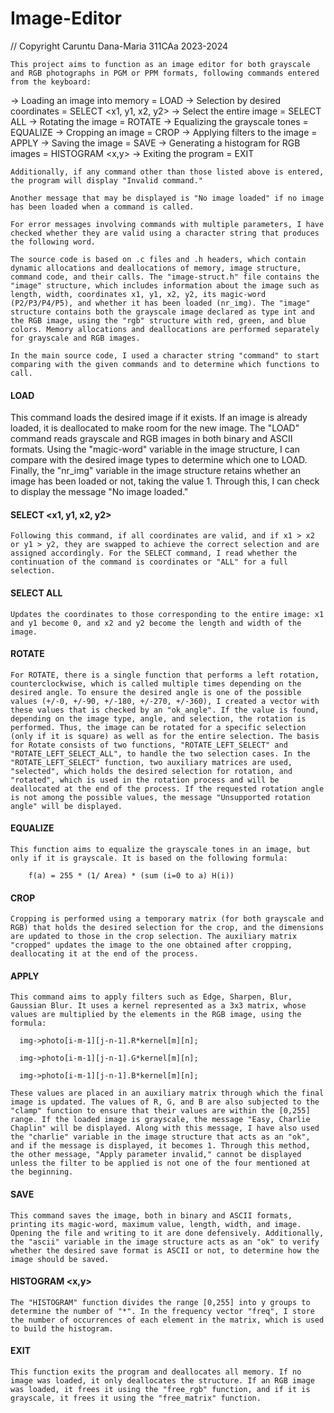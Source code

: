 # Image-Editor

// Copyright Caruntu Dana-Maria 311CAa 2023-2024

    This project aims to function as an image editor for both grayscale and RGB photographs in PGM or PPM formats, following commands entered from the keyboard:

-> Loading an image into memory = LOAD
-> Selection by desired coordinates = SELECT <x1, y1, x2, y2>
-> Select the entire image = SELECT ALL
-> Rotating the image = ROTATE <angle>
-> Equalizing the grayscale tones = EQUALIZE
-> Cropping an image = CROP
-> Applying filters to the image = APPLY <parameter>
-> Saving the image = SAVE <filename>
-> Generating a histogram for RGB images = HISTOGRAM <x,y>
-> Exiting the program = EXIT

    Additionally, if any command other than those listed above is entered, the program will display "Invalid command."

    Another message that may be displayed is "No image loaded" if no image has been loaded when a command is called.

    For error messages involving commands with multiple parameters, I have checked whether they are valid using a character string that produces the following word.

    The source code is based on .c files and .h headers, which contain dynamic allocations and deallocations of memory, image structure, command code, and their calls. The "image-struct.h" file contains the "image" structure, which includes information about the image such as length, width, coordinates x1, y1, x2, y2, its magic-word (P2/P3/P4/P5), and whether it has been loaded (nr_img). The "image" structure contains both the grayscale image declared as type int and the RGB image, using the "rgb" structure with red, green, and blue colors. Memory allocations and deallocations are performed separately for grayscale and RGB images.

    In the main source code, I used a character string "command" to start comparing with the given commands and to determine which functions to call.

#### LOAD

   This command loads the desired image if it exists. If an image is already loaded, it is deallocated to make room for the new image. The "LOAD" command reads grayscale and RGB images in both binary and ASCII formats. Using the "magic-word" variable in the image structure, I can compare with the desired image types to determine which one to LOAD. Finally, the "nr_img" variable in the image structure retains whether an image has been loaded or not, taking the value 1. Through this, I can check to display the message "No image loaded."

#### SELECT <x1, y1, x2, y2>

    Following this command, if all coordinates are valid, and if x1 > x2 or y1 > y2, they are swapped to achieve the correct selection and are assigned accordingly. For the SELECT command, I read whether the continuation of the command is coordinates or "ALL" for a full selection.

#### SELECT ALL

    Updates the coordinates to those corresponding to the entire image: x1 and y1 become 0, and x2 and y2 become the length and width of the image.

#### ROTATE <angle>

    For ROTATE, there is a single function that performs a left rotation, counterclockwise, which is called multiple times depending on the desired angle. To ensure the desired angle is one of the possible values (+/-0, +/-90, +/-180, +/-270, +/-360), I created a vector with these values that is checked by an "ok_angle". If the value is found, depending on the image type, angle, and selection, the rotation is performed. Thus, the image can be rotated for a specific selection (only if it is square) as well as for the entire selection. The basis for Rotate consists of two functions, "ROTATE_LEFT_SELECT" and "ROTATE_LEFT_SELECT_ALL", to handle the two selection cases. In the "ROTATE_LEFT_SELECT" function, two auxiliary matrices are used, "selected", which holds the desired selection for rotation, and "rotated", which is used in the rotation process and will be deallocated at the end of the process. If the requested rotation angle is not among the possible values, the message "Unsupported rotation angle" will be displayed.

#### EQUALIZE

    This function aims to equalize the grayscale tones in an image, but only if it is grayscale. It is based on the following formula:

        f(a) = 255 * (1/ Area) * (sum (i=0 to a) H(i))

#### CROP

    Cropping is performed using a temporary matrix (for both grayscale and RGB) that holds the desired selection for the crop, and the dimensions are updated to those in the crop selection. The auxiliary matrix "cropped" updates the image to the one obtained after cropping, deallocating it at the end of the process.

#### APPLY <parameter>

    This command aims to apply filters such as Edge, Sharpen, Blur, Gaussian Blur. It uses a kernel represented as a 3x3 matrix, whose values are multiplied by the elements in the RGB image, using the formula:

      img->photo[i-m-1][j-n-1].R*kernel[m][n];

      img->photo[i-m-1][j-n-1].G*kernel[m][n];

      img->photo[i-m-1][j-n-1].B*kernel[m][n];

    These values are placed in an auxiliary matrix through which the final image is updated. The values of R, G, and B are also subjected to the "clamp" function to ensure that their values are within the [0,255] range. If the loaded image is grayscale, the message "Easy, Charlie Chaplin" will be displayed. Along with this message, I have also used the "charlie" variable in the image structure that acts as an "ok", and if the message is displayed, it becomes 1. Through this method, the other message, "Apply parameter invalid," cannot be displayed unless the filter to be applied is not one of the four mentioned at the beginning.

#### SAVE <filename>

    This command saves the image, both in binary and ASCII formats, printing its magic-word, maximum value, length, width, and image. Opening the file and writing to it are done defensively. Additionally, the "ascii" variable in the image structure acts as an "ok" to verify whether the desired save format is ASCII or not, to determine how the image should be saved.

#### HISTOGRAM <x,y>

    The "HISTOGRAM" function divides the range [0,255] into y groups to determine the number of "*". In the frequency vector "freq", I store the number of occurrences of each element in the matrix, which is used to build the histogram.

#### EXIT

    This function exits the program and deallocates all memory. If no image was loaded, it only deallocates the structure. If an RGB image was loaded, it frees it using the "free_rgb" function, and if it is grayscale, it frees it using the "free_matrix" function.

